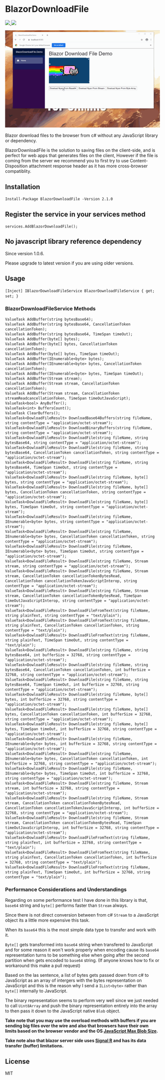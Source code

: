 # BlazorDownloadFile

<p>
	<a href="https://www.nuget.org/packages/BlazorDownloadFile">
	    <img src="https://buildstats.info/nuget/BlazorDownloadFile?v=2.1.0" />
	</a>
	<a href="https://www.paypal.com/cgi-bin/webscr?cmd=_s-xclick&hosted_button_id=RSE2NMEG3F7QU&source=url">
	    <img src="https://img.shields.io/badge/Donate-PayPal-green.svg" />
	</a>
</p>

![](BlazorDownloadFileDemo.gif)

Blazor download files to the browser from c# without any JavaScript library or dependency.

BlazorDownloadFile is the solution to saving files on the client-side, and is perfect for web apps that generates files on the client, However if the file is coming from the server we recommend you to first try to use Content-Disposition attachment response header as it has more cross-browser compatiblity.

## Installation

`Install-Package BlazorDownloadFile -Version 2.1.0`

## Register the service in your services method

`services.AddBlazorDownloadFile();`

## No javascript library reference dependency

Since version 1.0.6. 

Please upgrade to latest version if you are using older versions.

## Usage

`[Inject] IBlazorDownloadFileService BlazorDownloadFileService { get; set; }`

### BlazorDownloadFileService Methods

```
ValueTask AddBuffer(string bytesBase64);
ValueTask AddBuffer(string bytesBase64, CancellationToken cancellationToken);
ValueTask AddBuffer(string bytesBase64, TimeSpan timeOut);
ValueTask AddBuffer(byte[] bytes);
ValueTask AddBuffer(byte[] bytes, CancellationToken cancellationToken);
ValueTask AddBuffer(byte[] bytes, TimeSpan timeOut);
ValueTask AddBuffer(IEnumerable<byte> bytes);
ValueTask AddBuffer(IEnumerable<byte> bytes, CancellationToken cancellationToken);
ValueTask AddBuffer(IEnumerable<byte> bytes, TimeSpan timeOut);
ValueTask AddBuffer(Stream stream);
ValueTask AddBuffer(Stream stream, CancellationToken cancellationToken);
ValueTask AddBuffer(Stream stream, CancellationToken streamReadcancellationToken, TimeSpan timeOutJavaScript);
ValueTask<bool> AnyBuffer();
ValueTask<int> BuffersCount();
ValueTask ClearBuffers();
ValueTask<DowloadFileResult> DownloadBase64Buffers(string fileName, string contentType = "application/octet-stream");
ValueTask<DowloadFileResult> DownloadBinaryBuffers(string fileName, string contentType = "application/octet-stream");
ValueTask<DowloadFileResult> DownloadFile(string fileName, string bytesBase64, string contentType = "application/octet-stream");
ValueTask<DowloadFileResult> DownloadFile(string fileName, string bytesBase64, CancellationToken cancellationToken, string contentType = "application/octet-stream");
ValueTask<DowloadFileResult> DownloadFile(string fileName, string bytesBase64, TimeSpan timeOut, string contentType = "application/octet-stream");
ValueTask<DowloadFileResult> DownloadFile(string fileName, byte[] bytes, string contentType = "application/octet-stream");
ValueTask<DowloadFileResult> DownloadFile(string fileName, byte[] bytes, CancellationToken cancellationToken, string contentType = "application/octet-stream");
ValueTask<DowloadFileResult> DownloadFile(string fileName, byte[] bytes, TimeSpan timeOut, string contentType = "application/octet-stream");
ValueTask<DowloadFileResult> DownloadFile(string fileName, IEnumerable<byte> bytes, string contentType = "application/octet-stream");
ValueTask<DowloadFileResult> DownloadFile(string fileName, IEnumerable<byte> bytes, CancellationToken cancellationToken, string contentType = "application/octet-stream");
ValueTask<DowloadFileResult> DownloadFile(string fileName, IEnumerable<byte> bytes, TimeSpan timeOut, string contentType = "application/octet-stream");
ValueTask<DowloadFileResult> DownloadFile(string fileName, Stream stream, string contentType = "application/octet-stream");
ValueTask<DowloadFileResult> DownloadFile(string fileName, Stream stream, CancellationToken cancellationTokenBytesRead, CancellationToken cancellationTokenJavaScriptInterop, string contentType = "application/octet-stream");
ValueTask<DowloadFileResult> DownloadFile(string fileName, Stream stream, CancellationToken cancellationTokenBytesRead, TimeSpan timeOutJavaScriptInterop, string contentType = "application/octet-stream");
ValueTask<DowloadFileResult> DownloadFileFromText(string fileName, string plainText, string contentType = "text/plain");
ValueTask<DowloadFileResult> DownloadFileFromText(string fileName, string plainText, CancellationToken cancellationToken, string contentType = "text/plain");
ValueTask<DowloadFileResult> DownloadFileFromText(string fileName, string plainText, TimeSpan timeOut, string contentType = "text/plain");
ValueTask<DowloadFileResult> DownloadFile(string fileName, string bytesBase64, int bufferSize = 32768, string contentType = "application/octet-stream");
ValueTask<DowloadFileResult> DownloadFile(string fileName, string bytesBase64, CancellationToken cancellationToken, int bufferSize = 32768, string contentType = "application/octet-stream");
ValueTask<DowloadFileResult> DownloadFile(string fileName, string bytesBase64, TimeSpan timeOut, int bufferSize = 32768, string contentType = "application/octet-stream");
ValueTask<DowloadFileResult> DownloadFile(string fileName, byte[] bytes, int bufferSize = 32768, string contentType = "application/octet-stream");
ValueTask<DowloadFileResult> DownloadFile(string fileName, byte[] bytes, CancellationToken cancellationToken, int bufferSize = 32768, string contentType = "application/octet-stream");
ValueTask<DowloadFileResult> DownloadFile(string fileName, byte[] bytes, TimeSpan timeOut, int bufferSize = 32768, string contentType = "application/octet-stream");
ValueTask<DowloadFileResult> DownloadFile(string fileName, IEnumerable<byte> bytes, int bufferSize = 32768, string contentType = "application/octet-stream");
ValueTask<DowloadFileResult> DownloadFile(string fileName, IEnumerable<byte> bytes, CancellationToken cancellationToken, int bufferSize = 32768, string contentType = "application/octet-stream");
ValueTask<DowloadFileResult> DownloadFile(string fileName, IEnumerable<byte> bytes, TimeSpan timeOut, int bufferSize = 32768, string contentType = "application/octet-stream");
ValueTask<DowloadFileResult> DownloadFile(string fileName, Stream stream, int bufferSize = 32768, string contentType = "application/octet-stream");
ValueTask<DowloadFileResult> DownloadFile(string fileName, Stream stream, CancellationToken cancellationTokenBytesRead, CancellationToken cancellationTokenJavaScriptInterop, int bufferSize = 32768, string contentType = "application/octet-stream");
ValueTask<DowloadFileResult> DownloadFile(string fileName, Stream stream, CancellationToken cancellationTokenBytesRead, TimeSpan timeOutJavaScriptInterop, int bufferSize = 32768, string contentType = "application/octet-stream");
ValueTask<DowloadFileResult> DownloadFileFromText(string fileName, string plainText, int bufferSize = 32768, string contentType = "text/plain");
ValueTask<DowloadFileResult> DownloadFileFromText(string fileName, string plainText, CancellationToken cancellationToken, int bufferSize = 32768, string contentType = "text/plain");
ValueTask<DowloadFileResult> DownloadFileFromText(string fileName, string plainText, TimeSpan timeOut, int bufferSize = 32768, string contentType = "text/plain");
```

### Performance Considerations and Understandings

Regarding on some performance test I have done in this library is that, `base64` string and `byte[]` performs faster than `Stream` always. 

Since there is not direct conversion between from c# `Stream` to a JavaScript object its a little more expensive this task. 

When its `base64` this is the most simple data type to transfer and work with it. 

`Byte[]` gets transformed into `base64` string when transfered to JavaScript and for some reason it won't work properly when encoding cause its `base64` representation turns to be something else when going after the second partition when gets encoded to `base64` string. (If anyone knows how to fix or workaround this make a pull request) 

Based on the las sentence, a list of bytes gets passed down from c#  to JavaScript as an array of intergers with the bytes representation on JavaScript and this is the reason why I send a `IList<byte>` rather than `byte[]` internally to JavaScript. 

The binary representation seems to perform very well since we just needed to call `Uint8Array` and push the binary representation entirely into the array to then pass it down to the JavaScript native `Blob` object. 

<b>Take note that you may use the overload methods with buffers if you are sending big files over the wire and also that browsers have their own limits based on the browser vendor and the OS [JavaScript Max Blob Size](https://stackoverflow.com/questions/28307789/is-there-any-limitation-on-javascript-max-blob-size).</b>

<b>Take note also that blazor server side uses [Signal R](https://docs.microsoft.com/en-us/aspnet/core/signalr/security?view=aspnetcore-3.1#buffer-management) and has its data transfer (buffer) limitations.</b>

## License
MIT
